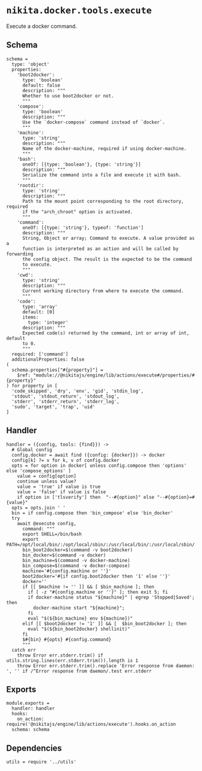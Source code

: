 
# `nikita.docker.tools.execute`

Execute a docker command.

## Schema

    schema =
      type: 'object'
      properties:
        'boot2docker':
          type: 'boolean'
          default: false
          description: """
          Whether to use boot2docker or not.
          """
        'compose':
          type: 'boolean'
          description: """
          Use the `docker-compose` command instead of `docker`.
          """
        'machine':
          type: 'string'
          description: """
          Name of the docker-machine, required if using docker-machine.
          """
        'bash':
          oneOf: [{type: 'boolean'}, {type: 'string'}]
          description: """
          Serialize the command into a file and execute it with bash.
          """
        'rootdir':
          type: 'string'
          description: """
          Path to the mount point corresponding to the root directory, required
          if the "arch_chroot" option is activated.
          """
        'command':
          oneOf: [{type: 'string'}, typeof: 'function']
          description: """
          String, Object or array; Command to execute. A value provided as a
          function is interpreted as an action and will be called by forwarding
          the config object. The result is the expected to be the command
          to execute.
          """
        'cwd':
          type: 'string'
          description: """
          Current working directory from where to execute the command.
          """
        'code':
          type: 'array'
          default: [0]
          items:
            type: 'integer'
          description: """
          Expected code(s) returned by the command, int or array of int, default
          to 0.
          """
      required: ['command']
      additionalProperties: false
    (
      schema.properties["#{property}"] =
        $ref: "module://@nikitajs/engine/lib/actions/execute#/properties/#{property}"
    ) for property in [
      'code_skipped', 'dry', 'env', 'gid', 'stdin_log',
      'stdout', 'stdout_return', 'stdout_log',
      'stderr', 'stderr_return', 'stderr_log',
      'sudo', 'target', 'trap', 'uid'
    ]

## Handler

    handler = ({config, tools: {find}}) ->
      # Global config
      config.docker = await find ({config: {docker}}) -> docker
      config[k] ?= v for k, v of config.docker
      opts = for option in docker[ unless config.compose then 'options' else 'compose_options' ]
        value = config[option]
        continue unless value?
        value = 'true' if value is true
        value = 'false' if value is false
        if option in ['tlsverify'] then  "--#{option}" else "--#{option}=#{value}"
      opts = opts.join ' '
      bin = if config.compose then 'bin_compose' else 'bin_docker'
      try
        await @execute config,
          command: """
          export SHELL=/bin/bash
          export PATH=/opt/local/bin/:/opt/local/sbin/:/usr/local/bin/:/usr/local/sbin/:$PATH
          bin_boot2docker=$(command -v boot2docker)
          bin_docker=$(command -v docker)
          bin_machine=$(command -v docker-machine)
          bin_compose=$(command -v docker-compose)
          machine='#{config.machine or ''}'
          boot2docker='#{if config.boot2docker then '1' else ''}'
          docker=''
          if [[ $machine != '' ]] && [ $bin_machine ]; then
            if [ -z "#{config.machine or ''}" ]; then exit 5; fi
            if docker-machine status "${machine}" | egrep 'Stopped|Saved'; then
              docker-machine start "${machine}";
            fi
            eval "$(${bin_machine} env ${machine})"
          elif [[ $boot2docker != '1' ]] && [  $bin_boot2docker ]; then
            eval "$(${bin_boot2docker} shellinit)"
          fi
          $#{bin} #{opts} #{config.command}
          """
      catch err
        throw Error err.stderr.trim() if utils.string.lines(err.stderr.trim()).length is 1
        throw Error err.stderr.trim().replace 'Error response from daemon: ', '' if /^Error response from daemon/.test err.stderr

## Exports

    module.exports =
      handler: handler
      hooks:
        on_action: require('@nikitajs/engine/lib/actions/execute').hooks.on_action
      schema: schema

## Dependencies

    utils = require '../utils'
